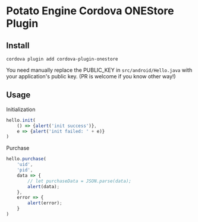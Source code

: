 # Potato Engine Cordova ONEStore Plugin

## Install

```
cordova plugin add cordova-plugin-onestore
```

You need manually replace the PUBLIC_KEY in `src/android/Hello.java` with your application's public key. (PR is welcome if you know other way!)

## Usage

Initialization
```js
hello.init(
    () => {alert('init success')},
    e => {alert('init failed: ' + e)}
)
```

Purchase
```js
hello.purchase(
    'uid',
    'pid',
    data => {
        // let purchaseData = JSON.parse(data);
        alert(data);
    },
    error => {
        alert(error);
    }
)
```

